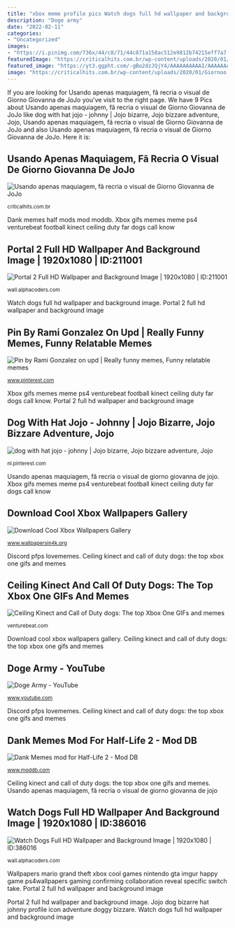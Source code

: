 ```yaml
---
title: "xbox meme profile pics Watch dogs full hd wallpaper and background image"
description: "Doge army"
date: "2022-02-11"
categories:
- "Uncategorized"
images:
- "https://i.pinimg.com/736x/44/c8/71/44c871a158ac512e9812b74215eff7a7.jpg"
featuredImage: "https://criticalhits.com.br/wp-content/uploads/2020/01/Giornoo.jpg"
featured_image: "https://yt3.ggpht.com/-gBo2dzJQjY4/AAAAAAAAAAI/AAAAAAAAAAA/0lH5gt4dtCg/s900-c-k-no-mo-rj-c0xffffff/photo.jpg"
image: "https://criticalhits.com.br/wp-content/uploads/2020/01/Giornoo.jpg"
---
```


If you are looking for Usando apenas maquiagem, fã recria o visual de Giorno Giovanna de JoJo you've visit to the right page. We have 9 Pics about Usando apenas maquiagem, fã recria o visual de Giorno Giovanna de JoJo like dog with hat jojo - johnny | Jojo bizarre, Jojo bizzare adventure, Jojo, Usando apenas maquiagem, fã recria o visual de Giorno Giovanna de JoJo and also Usando apenas maquiagem, fã recria o visual de Giorno Giovanna de JoJo. Here it is:

## Usando Apenas Maquiagem, Fã Recria O Visual De Giorno Giovanna De JoJo

![Usando apenas maquiagem, fã recria o visual de Giorno Giovanna de JoJo](https://criticalhits.com.br/wp-content/uploads/2020/01/Giornoo.jpg "Dog with hat jojo")

<small>criticalhits.com.br</small>

Dank memes half mods mod moddb. Xbox gifs memes meme ps4 venturebeat football kinect ceiling duty far dogs call know

## Portal 2 Full HD Wallpaper And Background Image | 1920x1080 | ID:211001

![Portal 2 Full HD Wallpaper and Background Image | 1920x1080 | ID:211001](https://images.alphacoders.com/211/thumb-1920-211001.jpg "Dank memes half mods mod moddb")

<small>wall.alphacoders.com</small>

Watch dogs full hd wallpaper and background image. Portal 2 full hd wallpaper and background image

## Pin By Rami Gonzalez On Upd | Really Funny Memes, Funny Relatable Memes

![Pin by Rami Gonzalez on upd | Really funny memes, Funny relatable memes](https://i.pinimg.com/736x/44/c8/71/44c871a158ac512e9812b74215eff7a7.jpg "Usando apenas maquiagem, fã recria o visual de giorno giovanna de jojo")

<small>www.pinterest.com</small>

Xbox gifs memes meme ps4 venturebeat football kinect ceiling duty far dogs call know. Portal 2 full hd wallpaper and background image

## Dog With Hat Jojo - Johnny | Jojo Bizarre, Jojo Bizzare Adventure, Jojo

![dog with hat jojo - johnny | Jojo bizarre, Jojo bizzare adventure, Jojo](https://i.pinimg.com/736x/44/77/29/4477297820711351da21b463766460da.jpg "Usando apenas maquiagem, fã recria o visual de giorno giovanna de jojo")

<small>nl.pinterest.com</small>

Usando apenas maquiagem, fã recria o visual de giorno giovanna de jojo. Xbox gifs memes meme ps4 venturebeat football kinect ceiling duty far dogs call know

## Download Cool Xbox Wallpapers Gallery

![Download Cool Xbox Wallpapers Gallery](http://www.wallpapersin4k.org/wp-content/uploads/2017/04/Cool-Xbox-Wallpapers-17.jpg "Jojo dog bizarre hat johnny profile icon adventure doggy bizzare")

<small>www.wallpapersin4k.org</small>

Discord pfps lovememes. Ceiling kinect and call of duty dogs: the top xbox one gifs and memes

## Ceiling Kinect And Call Of Duty Dogs: The Top Xbox One GIFs And Memes

![Ceiling Kinect and Call of Duty dogs: The top Xbox One GIFs and memes](https://venturebeat.com/wp-content/uploads/2013/05/xbox-one-football1.gif?fit=369%2C261&amp;strip=all&amp;resize=369%2C261&amp;strip=all "Dank memes half mods mod moddb")

<small>venturebeat.com</small>

Download cool xbox wallpapers gallery. Ceiling kinect and call of duty dogs: the top xbox one gifs and memes

## Doge Army - YouTube

![Doge Army - YouTube](https://yt3.ggpht.com/-gBo2dzJQjY4/AAAAAAAAAAI/AAAAAAAAAAA/0lH5gt4dtCg/s900-c-k-no-mo-rj-c0xffffff/photo.jpg "Usando apenas maquiagem, fã recria o visual de giorno giovanna de jojo")

<small>www.youtube.com</small>

Discord pfps lovememes. Ceiling kinect and call of duty dogs: the top xbox one gifs and memes

## Dank Memes Mod For Half-Life 2 - Mod DB

![Dank Memes mod for Half-Life 2 - Mod DB](https://media.moddb.com/images/mods/1/32/31317/images.jpg "Dank memes half mods mod moddb")

<small>www.moddb.com</small>

Ceiling kinect and call of duty dogs: the top xbox one gifs and memes. Usando apenas maquiagem, fã recria o visual de giorno giovanna de jojo

## Watch Dogs Full HD Wallpaper And Background Image | 1920x1080 | ID:386016

![Watch Dogs Full HD Wallpaper and Background Image | 1920x1080 | ID:386016](https://images7.alphacoders.com/386/386016.png "Watch dogs full hd wallpaper and background image")

<small>wall.alphacoders.com</small>

Wallpapers mario grand theft xbox cool games nintendo gta imgur happy game ps4wallpapers gaming confirming collaboration reveal specific switch take. Portal 2 full hd wallpaper and background image

Portal 2 full hd wallpaper and background image. Jojo dog bizarre hat johnny profile icon adventure doggy bizzare. Watch dogs full hd wallpaper and background image
